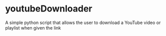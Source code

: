 # youtubeDownloader
A simple python script that allows the user to download a YouTube video or playlist when given the link
